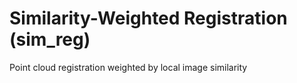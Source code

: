 # Similarity-Weighted Registration (sim_reg)
Point cloud registration weighted by local image similarity
